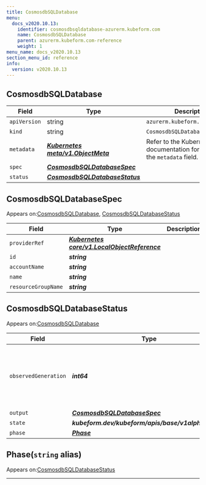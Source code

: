 ```yaml
---
title: CosmosdbSQLDatabase
menu:
  docs_v2020.10.13:
    identifier: cosmosdbsqldatabase-azurerm.kubeform.com
    name: CosmosdbSQLDatabase
    parent: azurerm.kubeform.com-reference
    weight: 1
menu_name: docs_v2020.10.13
section_menu_id: reference
info:
  version: v2020.10.13
---
```


## CosmosdbSQLDatabase
| Field | Type | Description |
| ------ | ----- | ----------- |
| `apiVersion` | string | `azurerm.kubeform.com/v1alpha1` |
|    `kind` | string | `CosmosdbSQLDatabase` |
| `metadata` | ***[Kubernetes meta/v1.ObjectMeta](https://kubernetes.io/docs/reference/generated/kubernetes-api/v1.13/#objectmeta-v1-meta)***|Refer to the Kubernetes API documentation for the fields of the `metadata` field.|
| `spec` | ***[CosmosdbSQLDatabaseSpec](#cosmosdbsqldatabasespec)***||
| `status` | ***[CosmosdbSQLDatabaseStatus](#cosmosdbsqldatabasestatus)***||
## CosmosdbSQLDatabaseSpec

Appears on:[CosmosdbSQLDatabase](#cosmosdbsqldatabase), [CosmosdbSQLDatabaseStatus](#cosmosdbsqldatabasestatus)

| Field | Type | Description |
| ------ | ----- | ----------- |
| `providerRef` | ***[Kubernetes core/v1.LocalObjectReference](https://kubernetes.io/docs/reference/generated/kubernetes-api/v1.13/#localobjectreference-v1-core)***||
| `id` | ***string***||
| `accountName` | ***string***||
| `name` | ***string***||
| `resourceGroupName` | ***string***||
## CosmosdbSQLDatabaseStatus

Appears on:[CosmosdbSQLDatabase](#cosmosdbsqldatabase)

| Field | Type | Description |
| ------ | ----- | ----------- |
| `observedGeneration` | ***int64***| ***(Optional)*** Resource generation, which is updated on mutation by the API Server.|
| `output` | ***[CosmosdbSQLDatabaseSpec](#cosmosdbsqldatabasespec)***| ***(Optional)*** |
| `state` | ***kubeform.dev/kubeform/apis/base/v1alpha1.State***| ***(Optional)*** |
| `phase` | ***[Phase](#phase)***| ***(Optional)*** |
## Phase(`string` alias)

Appears on:[CosmosdbSQLDatabaseStatus](#cosmosdbsqldatabasestatus)

---
